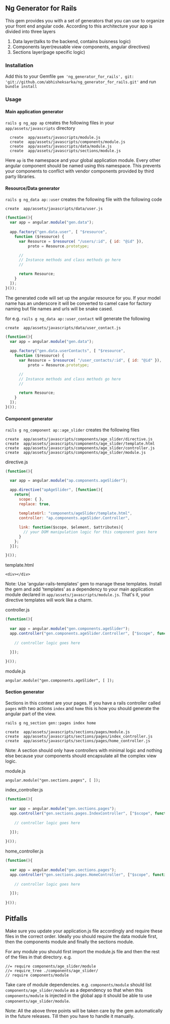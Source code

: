 ## Ng Generator for Rails

This gem provides you with a set of generators that you can use to organize your front end angular code. According to this architecture your app is divided into three layers

1. Data layer(talks to the backend, contains buisness logic)
2. Components layer(reusable view components, angular directives)
3. Sections layer(page specific logic)

### Installation

Add this to your Gemfile 
`gem 'ng_generator_for_rails', git: 'git://github.com/abhisheksarka/ng_generator_for_rails.git'`
and run `bundle install`

### Usage

#### Main application generator
`rails g ng_app ap` creates the following files in your `app/assets/javascripts` directory

```
  create  app/assets/javascripts/module.js
  create  app/assets/javascripts/components/module.js
  create  app/assets/javascripts/data/module.js
  create  app/assets/javascripts/sections/module.js
```

Here `ap` is the namespace and your global application module. Every other angular component should be named using this namespace. This prevents your components to conflict with vendor components provided by third party libraries.

#### Resource/Data generator

`rails g ng_data ap::user` creates the following file with the following code

`create  app/assets/javascripts/data/user.js`

```javascript
(function(){
  var app = angular.module("gen.data");
  
  app.factory("gen.data.user", [ "$resource", 
    function ($resource) {
      var Resource = $resource( "/users/:id", { id: "@id" }),
          proto = Resource.prototype;

      //    
      // Instance methods and class methods go here
      // 

      return Resource;
    }
  ]);
}());
```
The generated code will set up the angular resource for you. If your model name has an underscore it will be converted to camel case for factory naming but file names and urls will be snake cased.

for e.g. `rails g ng_data ap::user_contact` will generate the following

`create  app/assets/javascripts/data/user_contact.js`

```javascript
(function(){
  var app = angular.module("gen.data");
  
  app.factory("gen.data.userContacts", [ "$resource", 
    function ($resource) {
      var Resource = $resource( "/user_contacts/:id", { id: "@id" }),
          proto = Resource.prototype;

      //    
      // Instance methods and class methods go here
      // 

      return Resource;
    }
  ]);
}());
```

#### Component generator

`rails g ng_component ap::age_slider` creates the following files

```
create  app/assets/javascripts/components/age_slider/directive.js
create  app/assets/javascripts/components/age_slider/template.html
create  app/assets/javascripts/components/age_slider/controller.js
create  app/assets/javascripts/components/age_slider/module.js
```

directive.js

```javascript
(function(){

  var app = angular.module("ap.components.ageSlider");

  app.directive("apAgeSlider", [function(){
    return{
      scope: { },
      replace: true,
      
      templateUrl: "components/ageSlider/template.html",
      controller: "ap.components.ageSlider.Controller",

      link: function($scope, $element, $attributes){
        // your DOM manipulation logic for this component goes here 
      }
    }; 
  }]); 

}());
```

template.html

`<div></div>`

Note: Use 'angular-rails-templates' gem to manage these templates. Install the gem and add 'templates' as a dependency to your main application module declared in `app/assets/javascripts/module.js`. That's it, your directive templates will work like a charm.

controller.js

```javascript
(function(){
  
  var app = angular.module("gen.components.ageSlider");
  app.controller("gen.components.ageSlider.Controller", ["$scope", function ($scope) {
    
    // controller logic goes here

  }]);
  
}());
```

module.js

`angular.module("gen.components.ageSlider", [ ]);`

#### Section generator
 Sections in this context are your pages. If you have a rails controller called `pages` with two actions `index` and `home` this is how you should generate the angular part of the view. 

`rails g ng_section gen::pages index home`

```
create  app/assets/javascripts/sections/pages/module.js
create  app/assets/javascripts/sections/pages/index_controller.js
create  app/assets/javascripts/sections/pages/home_controller.js
```

Note: A section should only have controllers with minimal logic and nothing else because your components should encapsulate all the complex view logic.

module.js

`angular.module("gen.sections.pages", [ ]);`

index_controller.js

```javascript
(function(){
  
  var app = angular.module("gen.sections.pages");
  app.controller("gen.sections.pages.IndexController", ["$scope", function ($scope) {
    
    // controller logic goes here

  }]);
  
}());
```

home_controller.js

```javascript
(function(){
  
  var app = angular.module("gen.sections.pages");
  app.controller("gen.sections.pages.HomeController", ["$scope", function ($scope) {
    
    // controller logic goes here

  }]);
  
}());
```

## Pitfalls

Make sure you update your application.js file accordingly and require these files in the correct order. Ideally you should require the data module first, then the components module and finally the sections module. 

For any module you should first import the module.js file and then the rest of the files in that directory. 
e.g. 
```
//= require components/age_slider/module
//= require_tree ./components/age_slider/
// require components/module
```
Take care of module dependencies.
e.g.
`components/module` should list `components/age_slider/module` as a dependency so that when this `components/module` is injected in the global app it should be able to use `components/age_slider/module`.

Note: All the above three points will be taken care by the gem automatically in the future releases. Till then you have to handle it manually.




